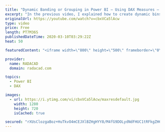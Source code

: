 ```yaml
---
title: "Dynamic Banding or Grouping in Power BI – Using DAX Measures – Choose the Size of Bins"
excerpt: "In the previous video, I explained how to create dynamic bins by choosing the count of bins in a slicer in the Power BI report. In this video, I'll explain, how you can do it the other way around, which is by selecting the size of the bin, you will have bins and buckets dynamically generated. Download"
originalUrl: https://youtube.com/watch?v=cbxVCa5lAcw
type: video
price: Free
length: PT7M36S
publishedDateTime: 2020-03-10T03:29:22Z
heat: 50

featuredContent: "<iframe width=\"800\" height=\"500\" frameborder=\"0\" src=\"https://www.youtube.com/embed/cbxVCa5lAcw\" allow=\"accelerometer; autoplay; encrypted-media; gyroscope; picture-in-picture\" allowfullscreen></iframe>"

provider:
  name: RADACAD
  domain: radacad.com

topics:
  - Power BI
  - DAX

images:
  - url: https://i.ytimg.com/vi/cbxVCa5lAcw/maxresdefault.jpg
    width: 1280
    height: 720
    isCached: true

secured: "rXUsClozgaBoz+HuTkvO4mCEJXlBZHgHYY8/M4fG9DOLydNdFHUC1tRFkgZH6zdLEQWseXQuDAClJ+4V49QKIGbc9oJEbp+PDGhrAPnx0Hkz1XswfH3yQ+2a7tkWHH+d0vbGKJ2mO7Ml14vQcNdrun56cUSkAVAoAg8CtPMvA4NZL4/5IeBXk8ZuBGbjbeidJ/JnVnsUzPBLlgIFfLrfZ2/tQB/Sri9dX3BB3zpq2wF0+0LKaNcORcb/ZXwSYbmFlW5TC4Rvuz7LKJreXirrKEX+BDRaZGTbTsc4n3IYBNuQ47aDZEL22gzKYw5qbSZTeejKSaoByhixf4+Vcvz3iAGET5yao7M31eLU/zdouYJ/eJlDFGdq9yaxUMOcx+uwYFFR9SmvKSxQVQsmwz4vow9tIGhTIztF3F6FO2LqSiQ=;MLFU+7zPpgn6UQqwxBL/FA=="
---
```


